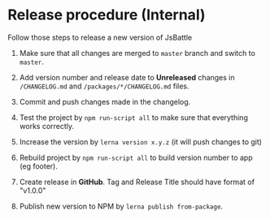 # Release procedure (Internal)

Follow those steps to release a new version of JsBattle

1. Make sure that all changes are merged to `master` branch and switch to `master`.

2. Add version number and release date to **Unreleased** changes in `/CHANGELOG.md` and `/packages/*/CHANGELOG.md` files.

3. Commit and push changes made in the changelog.

4. Test the project by `npm run-script all` to make sure that everything works correctly.

5. Increase the version by `lerna version x.y.z` (it will push changes to git)

6. Rebuild project by `npm run-script all` to build version number to app (eg footer).

7. Create release in **GitHub**. Tag and Release Title should have format of "v1.0.0"

8. Publish new version to NPM by `lerna publish from-package`.
